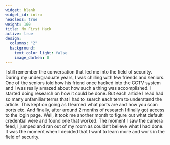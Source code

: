 ```yaml
---
widget: blank
widget_id: intro
headless: true
weight: 100
title: My First Hack
active: true
design:
  columns: "2"
  background:
    text_color_light: false
    image_darken: 0
---
```

<!--StartFragment-->
I still remember the conversation that led me into the field of security. During my undergraduate years, I was chilling with few friends and seniors. One of the seniors told how his friend once hacked into the CCTV system and I was really amazed about how such a thing was accomplished. I started doing research on how it could be done. But each article I read had so many unfamiliar terms that I had to search each term to understand the article. This kept on going as I learned what ports are and how you scan ports etc. And finally, after around 2 months of research I finally got access to the login page. Well, it took me another month to figure out what default credential were and found one that worked. The moment I saw the camera feed, I jumped and ran out of my room as couldn’t believe what I had done. It was the moment when I decided that I want to learn more and work in the field of security.

<!--EndFragment-->